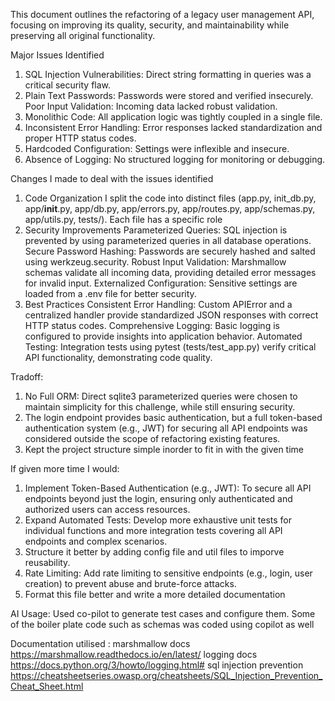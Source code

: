 This document outlines the refactoring of a legacy user management API, focusing on improving its quality, security, and maintainability while preserving all original functionality.

Major Issues Identified
1. SQL Injection Vulnerabilities: Direct string formatting in queries was a critical security flaw.
2. Plain Text Passwords: Passwords were stored and verified insecurely.
Poor Input Validation: Incoming data lacked robust validation.
3. Monolithic Code: All application logic was tightly coupled in a single file.
4. Inconsistent Error Handling: Error responses lacked standardization and proper HTTP status codes.
5. Hardcoded Configuration: Settings were inflexible and insecure.
6.   Absence of Logging: No structured logging for monitoring or debugging.

Changes I made to deal with the issues identified
1. Code Organization
I split the code into distinct files (app.py, init_db.py, app/__init__.py, app/db.py, app/errors.py, app/routes.py, app/schemas.py, app/utils.py, tests/). 
Each file has a specific role
2. Security Improvements
Parameterized Queries: SQL injection is prevented by using parameterized queries in all database operations.
Secure Password Hashing: Passwords are securely hashed and salted using werkzeug.security.
Robust Input Validation: Marshmallow schemas validate all incoming data, providing detailed error messages for invalid input.
Externalized Configuration: Sensitive settings are loaded from a .env file for better security.
3. Best Practices
Consistent Error Handling: Custom APIError and a centralized handler provide standardized JSON responses with correct HTTP status codes.
Comprehensive Logging: Basic logging is configured to provide insights into application behavior.
Automated Testing: Integration tests using pytest (tests/test_app.py) verify critical API functionality, demonstrating code quality.

Tradoff:
1. No Full ORM: Direct sqlite3 parameterized queries were chosen to maintain simplicity for this challenge, while still ensuring security.
2. The login endpoint provides basic authentication, but a full token-based authentication system (e.g., JWT) for securing all API endpoints was considered outside the scope of refactoring existing features.
3. Kept the project structure simple inorder to fit in with the given time

If given more time I would:
1. Implement Token-Based Authentication (e.g., JWT): To secure all API endpoints beyond just the login, ensuring only authenticated and authorized users can access resources.
2. Expand Automated Tests: Develop more exhaustive unit tests for individual functions and more integration tests covering all API endpoints and complex scenarios.
3. Structure it better by adding config file and util files to imporve reusability.
4. Rate Limiting: Add rate limiting to sensitive endpoints (e.g., login, user creation) to prevent abuse and brute-force attacks.
5. Format this file better and write a more detailed documentation 



AI Usage:
 Used co-pilot to generate test cases and configure them.
 Some of the boiler plate code such as schemas was coded using copilot as well


Documentation utilised :
  marshmallow docs https://marshmallow.readthedocs.io/en/latest/
  logging docs https://docs.python.org/3/howto/logging.html#
  sql injection prevention https://cheatsheetseries.owasp.org/cheatsheets/SQL_Injection_Prevention_Cheat_Sheet.html
 